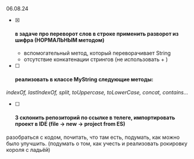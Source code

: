 06.08.24
- [x] #### в задаче про переворот слов в строке применить разворот из шифра (НОРМАЛЬНЫМ методом)
  - вспомогательный метод, который переворачивает String
  - отсутствие конкатенации стрингов (не использовать + )
- [ ] #### реализовать в классе MyString следующие методы: 
_indexOf, lastIndexOf, split, toUppercase, toLowerCase,
concat, contains…_

- [ ] #### 3 склонить репозиторий по ссылке в телеге, импортировать проект в IDE (file -> new -> project from ES)
разобраться с кодом, почитать, что там есть, подумать,
как можно было улучшить. (подумать о том, как учесть и реализовать рокировку короля с ладьёй)
